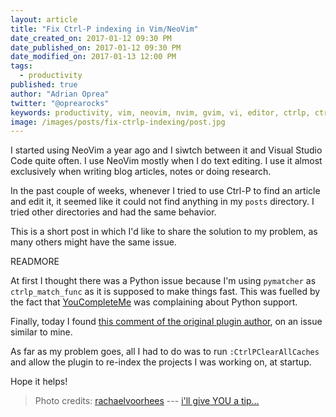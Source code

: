 ```yaml
---
layout: article
title: "Fix Ctrl-P indexing in Vim/NeoVim"
date_created_on: 2017-01-12 09:30 PM
date_published_on: 2017-01-12 09:30 PM
date_modified_on: 2017-01-13 12:00 PM
tags:
  - productivity
published: true
author: "Adrian Oprea"
twitter: "@oprearocks"
keywords: productivity, vim, neovim, nvim, gvim, vi, editor, ctrlp, ctrl-p, plugin, fuzzy finder
image: /images/posts/fix-ctrlp-indexing/post.jpg
---
```


I started using NeoVim a year ago and I siwtch between it and Visual Studio Code quite often. I use NeoVim
mostly when I do text editing. I use it almost exclusively when writing blog articles, notes or doing research.

In the past couple of weeks, whenever I tried to use Ctrl-P to find an article and edit it, it seemed like
it could not find anything in my `posts` directory. I tried other directories and had the same behavior.

This is a short post in which I'd like to share the solution to my problem, as many others might have the same issue.

READMORE

At first I thought there was a Python issue because I'm using `pymatcher` as `ctrlp_match_func` as it is supposed to make things fast.
This was fuelled by the fact that [YouCompleteMe](https://valloric.github.io/YouCompleteMe/) was complaining about Python support.

Finally, today I found [this comment of the original plugin author](https://github.com/kien/ctrlp.vim/issues/234#issuecomment-6926482), on an issue similar to mine.

As far as my problem goes, all I had to do was to run `:CtrlPClearAllCaches` and allow the plugin to re-index the projects I was working on, at startup.

Hope it helps!

> Photo credits:
> [rachaelvoorhees](https://www.flickr.com/photos/rachaelvoorhees/) --- [i'll give YOU a tip...](https://flic.kr/p/2gcwRA)
